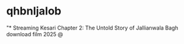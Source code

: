# qhbnljalob
"* Streaming Kesari Chapter 2: The Untold Story of Jallianwala Bagh download film 2025 @
